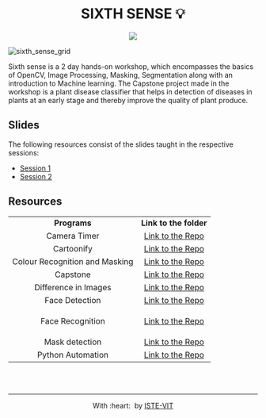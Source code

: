 <h1 align="center"> SIXTH SENSE 💡</h1>

<p align="center">
 <img src="https://user-images.githubusercontent.com/71590944/111881788-33353b80-89d8-11eb-9db1-746eba087b05.png" > <br> 
</p>
	
![sixth_sense_grid](https://user-images.githubusercontent.com/72293452/142650218-f8e8002e-8e13-4c5f-b296-2ba5803a76cf.png)

Sixth sense is a 2 day hands-on workshop, which encompasses the basics of OpenCV, Image Processing, Masking, Segmentation along with an introduction to Machine learning. The Capstone project made in the workshop is a plant disease classifier that helps in detection of diseases in plants at an early stage and thereby improve the quality of plant produce.



<h2>Slides</h2>
	
The following resources consist of the slides taught in the respective sessions: 
	
- <a href="https://docs.google.com/presentation/d/14M40TtkifazEyAACvKdSq-cY0D_KIH61l-bY4b2PGBI/edit#slide=id.gfc64569471_0_213">Session 1</a>
- <a href="https://docs.google.com/presentation/d/1VVkBe9NaExBnfDRXCtxNSz-R7BQznv47_CwD5wP7HzY/edit#slide=id.g10295189b13_0_11">Session 2</a>

<h2>Resources</h2>
<!-- <table align="center">
<tbody>
	
<tr>		

<td align="center">
<a href="https://docs.google.com/presentation/d/14M40TtkifazEyAACvKdSq-cY0D_KIH61l-bY4b2PGBI/edit#slide=id.gfc64569471_0_213">Session 1</a>
</td>
	
</tr>
 
<tr>


<td align="center">
<a href="https://docs.google.com/presentation/d/1VVkBe9NaExBnfDRXCtxNSz-R7BQznv47_CwD5wP7HzY/edit#slide=id.g10295189b13_0_11">Session 2</a>
</td>
	
</tr>
	
</tbody>
</table> -->
	

<table align="center">
<tbody>
	
<tr>		
<td align="center" >
<span><b><center>Programs</center></b></span>
</td>

<td align="center">
<span><b><center>Link to the folder</center></b></span>
</td>
</tr>

<tr>
<td align="center" >
<span><center>Camera Timer</center></span>
</td>

<td align="center">
<a href="https://github.com/ISTE-VIT/Sixth-Sense/tree/main/Camera_timer">Link to the Repo</a>
</td>
</tr>

<tr>
<td align="center">
<span><center>Cartoonify</center></span>
</td>
<td align="center">
<a href="https://github.com/ISTE-VIT/Sixth-Sense/tree/main/cartoonify">Link to the Repo</a>
</td>
</tr>
  
<tr>
<td align="center">
<span><center> Colour Recognition and Masking</center></span>
</td>
<td align="center">
<a href="https://github.com/ISTE-VIT/Sixth-Sense/tree/main/Colour%20Recognition%20and%20Masking">Link to the Repo</a>
</td>
</tr>
  
<tr>
<td align="center">
<span><center>Capstone</center></span>
</td>
<td align="center">
<a href="https://github.com/ISTE-VIT/Sixth-Sense/tree/main/Capstone">Link to the Repo</a>
</td>
</tr>

<tr>
<td align="center">
<span><center> Difference in Images</center></span>
</td>
<td align="center">
<a href="https://github.com/ISTE-VIT/Sixth-Sense/tree/main/Find%20Difference%20in%20Images">Link to the Repo</a>
</td>
</tr>
  
<tr>
<td align="center">
<span><center>Face Detection</center></span>
</td>
<td align="center">
<a href="https://github.com/ISTE-VIT/Sixth-Sense/tree/main/Face%20Detection">Link to the Repo</a>
</td>
</tr>

<tr>
<td align="center">
<span><center>Face Recognition</center></span>
</td>
<td align="center">

<a href="https://github.com/ISTE-VIT/Sixth-Sense/tree/main/Face%20Recognition">Link to the Repo</a>
</td>
</tr>
  
<tr>
<td align="center">
<span><center> Mask detection</center></span>
</td>
<td align="center">
<a href="https://github.com/ISTE-VIT/Sixth-Sense/tree/main/Mask%20Detection">Link to the Repo</a>
</td>
</tr>

<tr>
<td align="center">
<span><center> Python Automation</center></span>
</td>
<td align="center">
<a href="https://github.com/ISTE-VIT/Sixth-Sense/tree/main/Python%20Automation">Link to the Repo</a>
</td>
</tr>
</tbody>
</table>
	

<br>
<br>
<hr>
<p align="center">
	With :heart: &nbsp;by <a href="https://istevit.in/" target="_blank">ISTE-VIT</a>
</p>
	

